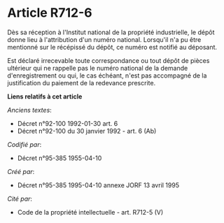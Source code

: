 # Article R712-6

Dès sa réception à l'Institut national de la propriété industrielle, le dépôt donne lieu à l'attribution d'un numéro
national. Lorsqu'il n'a pu être mentionné sur le récépissé du dépôt, ce numéro est notifié au déposant.

Est déclaré irrecevable toute correspondance ou tout dépôt de pièces ultérieur qui ne rappelle pas le numéro national de la
demande d'enregistrement ou qui, le cas échéant, n'est pas accompagné de la justification du paiement de la redevance
prescrite.

**Liens relatifs à cet article**

_Anciens textes_:

  - Décret n°92-100 1992-01-30 art. 6
  - Décret n°92-100 du 30 janvier 1992 - art. 6 (Ab)

_Codifié par_:

  - Décret n°95-385 1955-04-10

_Créé par_:

  - Décret n°95-385 1995-04-10 annexe JORF 13 avril 1995

_Cité par_:

  - Code de la propriété intellectuelle - art. R712-5 (V)
